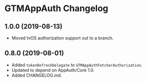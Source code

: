 # GTMAppAuth Changelog

## 1.0.0 (2019-08-13)

* Moved tvOS authorization support out to a branch.

## 0.8.0 (2019-08-01)

* Added `tokenRefreshDelegate` to `GTMAppAuthFetcherAuthorization`.
* Updated to depend on AppAuth/Core 1.0.
* Added CHANGELOG.md.
